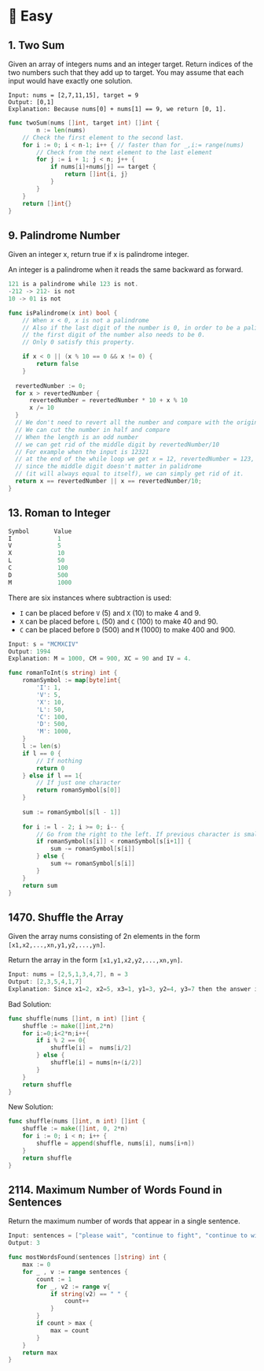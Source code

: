# 🥉 Easy


## 1. Two Sum
 Given an array of integers nums and an integer target.
 Return indices of the two numbers such that they add up to target.
 You may assume that each input would have exactly one solution.
```
Input: nums = [2,7,11,15], target = 9
Output: [0,1]
Explanation: Because nums[0] + nums[1] == 9, we return [0, 1].
```
```go
func twoSum(nums []int, target int) []int {
        n := len(nums)
	// Check the first element to the second last.
	for i := 0; i < n-1; i++ { // faster than for _,i:= range(nums)
		// Check from the next element to the last element
		for j := i + 1; j < n; j++ {
			if nums[i]+nums[j] == target {
				return []int{i, j}
			}
		}
	}
	return []int{}
}
```

## 9. Palindrome Number

Given an integer x, return true if x is palindrome integer.

An integer is a palindrome when it reads the same backward as forward.

```go
121 is a palindrome while 123 is not.
-212 -> 212- is not 
10 -> 01 is not
```

```go
func isPalindrome(x int) bool {
    // When x < 0, x is not a palindrome
    // Also if the last digit of the number is 0, in order to be a palindrome,
    // the first digit of the number also needs to be 0.
    // Only 0 satisfy this property.

    if x < 0 || (x % 10 == 0 && x != 0) {
        return false
    }
	
  revertedNumber := 0;
  for x > revertedNumber {
	  revertedNumber = revertedNumber * 10 + x % 10
	  x /= 10
  }
  // We don't need to revert all the number and compare with the original one.
  // We can cut the number in half and compare  
  // When the length is an odd number
  // we can get rid of the middle digit by revertedNumber/10
  // For example when the input is 12321
  // at the end of the while loop we get x = 12, revertedNumber = 123,
  // since the middle digit doesn't matter in palidrome
  // (it will always equal to itself), we can simply get rid of it.
  return x == revertedNumber || x == revertedNumber/10;
}
```

## 13. Roman to Integer

```go
Symbol       Value
I             1
V             5
X             10
L             50
C             100
D             500
M             1000
```

There are six instances where subtraction is used:
* `I` can be placed before `V` (5) and `X` (10) to make 4 and 9.
* `X` can be placed before `L` (50) and `C` (100) to make 40 and 90.
* `C` can be placed before `D` (500) and `M` (1000) to make 400 and 900.

```go
Input: s = "MCMXCIV"
Output: 1994
Explanation: M = 1000, CM = 900, XC = 90 and IV = 4.
```

```go
func romanToInt(s string) int {
    romanSymbol := map[byte]int{
        'I': 1,
	    'V': 5,
	    'X': 10,
	    'L': 50,
	    'C': 100,
	    'D': 500,
	    'M': 1000,
    }
    l := len(s)
    if l == 0 {
		// If nothing
        return 0
    } else if l == 1{
		// If just one character
        return romanSymbol[s[0]]
    }
    
    sum := romanSymbol[s[l - 1]]
    
    for i := l - 2; i >= 0; i-- {
		// Go from the right to the left. If previous character is smaller => subtract
        if romanSymbol[s[i]] < romanSymbol[s[i+1]] {
            sum -= romanSymbol[s[i]]
        } else {
            sum += romanSymbol[s[i]]
        }
    }
    return sum
}
```

## 1470. Shuffle the Array

Given the array nums consisting of 2n elements in the form `[x1,x2,...,xn,y1,y2,...,yn]`.

Return the array in the form `[x1,y1,x2,y2,...,xn,yn]`.

```go
Input: nums = [2,5,1,3,4,7], n = 3
Output: [2,3,5,4,1,7] 
Explanation: Since x1=2, x2=5, x3=1, y1=3, y2=4, y3=7 then the answer is [2,3,5,4,1,7].
```
Bad Solution:
```go
func shuffle(nums []int, n int) []int {
    shuffle := make([]int,2*n)
    for i:=0;i<2*n;i++{
        if i % 2 == 0{
            shuffle[i] =  nums[i/2]
        } else {
            shuffle[i] = nums[n+(i/2)]
        }
    }
    return shuffle
}
```
New Solution:
```go
func shuffle(nums []int, n int) []int {
	shuffle := make([]int, 0, 2*n)
	for i := 0; i < n; i++ {
		shuffle = append(shuffle, nums[i], nums[i+n])
	}
	return shuffle
}
```

## 2114. Maximum Number of Words Found in Sentences

Return the maximum number of words that appear in a single sentence.


```go
Input: sentences = ["please wait", "continue to fight", "continue to win"]
Output: 3
```

```go
func mostWordsFound(sentences []string) int {
    max := 0 
    for _ , v := range sentences {
        count := 1
        for _, v2 := range v{
            if string(v2) == " " {
                count++
            }
        }
        if count > max {
            max = count
        }
    }
    return max
}
```